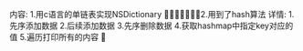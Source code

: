 内容:
1.用c语言的单链表实现NSDictionary 2.用到了hash算法
详情:
1.先序添加数据
2.后续添加数据
3.先序删除数据
4.获取hashmap中指定key对应的值
5.遍历打印所有的内容

